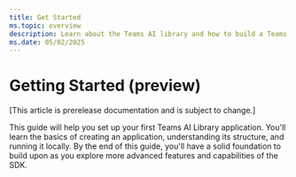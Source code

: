 ```yaml
---
title: Get Started
ms.topic: overview
description: Learn about the Teams AI library and how to build a Teams app and its structure.
ms.date: 05/02/2025
---
```


# Getting Started (preview)

[This article is prerelease documentation and is subject to change.]

This guide will help you set up your first Teams AI Library application. You'll learn the basics of creating an application, understanding its structure, and running it locally. By the end of this guide, you'll have a solid foundation to build upon as you explore more advanced features and capabilities of the SDK.